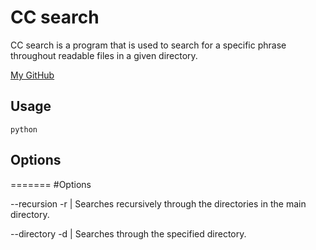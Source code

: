 # CC search
CC search is a program that is used to search for a specific phrase
throughout readable files in a given directory.

[My GitHub](https://github.com/ChristopherCampos)

## Usage
```
python 
```
## Options
=======
#Options

--recursion -r | Searches recursively through the directories in the main directory.

--directory -d | Searches through the specified directory.
